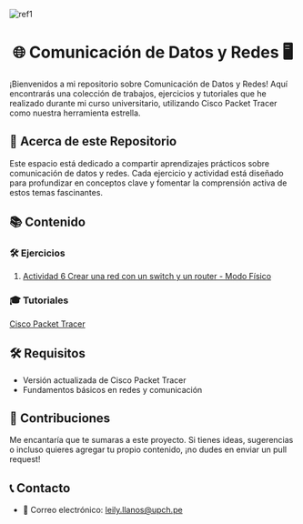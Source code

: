 ﻿![ref1](https://github.com/Marlith08/CDR_GRUPO_4/blob/main/Actividades/Actividad_6/IMAGENES/Aspose.Words.b3ee5210-5704-4e3c-90f1-bc0ba5b6ce3a.001.png)
<h1  align="center"> 🌐 Comunicación de Datos y Redes 🖥️ </h1>

¡Bienvenidos a mi repositorio sobre Comunicación de Datos y Redes! Aquí encontrarás una colección de trabajos, ejercicios y tutoriales que he realizado durante mi curso universitario, utilizando Cisco Packet Tracer como nuestra herramienta estrella.

## 📝 Acerca de este Repositorio

Este espacio está dedicado a compartir aprendizajes prácticos sobre comunicación de datos y redes. Cada ejercicio y actividad está diseñado para profundizar en conceptos clave y fomentar la comprensión activa de estos temas fascinantes.

## 📚 Contenido

### 🛠️ Ejercicios

1. [Actividad 6  Crear una red con un switch y un router - Modo Físico](https://github.com/Marlith08/LLANOS_ANGELES_LEILY/tree/main/ACTIVIDADES/Actividad_6)


### 🎓 Tutoriales

[Cisco Packet Tracer](https://github.com/Marlith08/LLANOS_ANGELES_LEILY/tree/main/Cisco_Packet_Tracer)


## 🛠️ Requisitos

- Versión actualizada de Cisco Packet Tracer
- Fundamentos básicos en redes y comunicación

## 🤝 Contribuciones

Me encantaría que te sumaras a este proyecto. Si tienes ideas, sugerencias o incluso quieres agregar tu propio contenido, ¡no dudes en enviar un pull request!

## 📞 Contacto

- 💌 Correo electrónico: [leily.llanos@upch.pe](mailto:tu_email@example.com)


